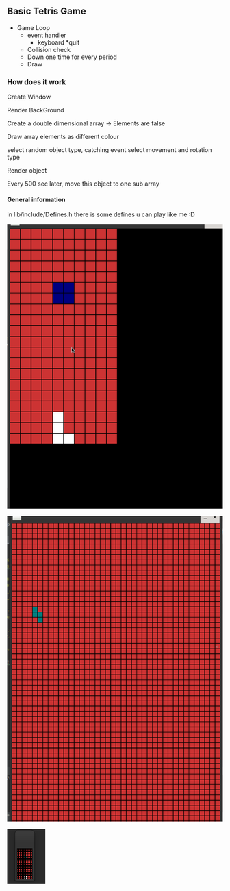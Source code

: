 ## Basic Tetris Game


* Game Loop
  * event handler
    * keyboard
    *quit
  * Collision check
  * Down one time for every period
  * Draw

### How does it work

Create Window

Render BackGround

Create a double dimensional array -> Elements are false

Draw array elements as different colour

select random object type, catching event select movement and rotation type

Render object

Every 500 sec later, move this object to one sub array

#### General information
in lib/include/Defines.h
there is some defines u can play like me :D

![url](picsForReadMd/s1.png)

![url](picsForReadMd/s2.png)

![url](picsForReadMd/s3.png)

